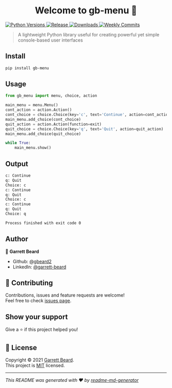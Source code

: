 <h1 align="center">Welcome to gb-menu 👋</h1>
<p>
  <a href=https://pypi.org/project/gb-menu target="_blank">
    <img alt="Python Versions" src="https://img.shields.io/pypi/pyversions/gb-menu">
  </a>
  <a href=https://github.com/gbeard2/gb-menu target="_blank">
    <img alt="Release" src="https://img.shields.io/github/v/release/gbeard2/gb-menu">
  </a>
  <a href=https://pypi.org/project/gb-menu target="_blank">
    <img alt="Downloads" src="https://img.shields.io/pypi/dm/gb-menu">
  </a>
  <a href=https://github.com/gbeard2/gb-menu/commits target="_blank">
    <img alt="Weekly Commits" src="https://img.shields.io/github/commit-activity/w/gbeard2/gb-menu" />
  </a>
</p>

> A lightweight Python library useful for creating powerful yet simple console-based user interfaces

## Install

```sh
pip install gb-menu
```

## Usage

```python
from gb_menu import menu, choice, action

main_menu = menu.Menu()
cont_action = action.Action()
cont_choice = choice.Choice(key='c', text='Continue', action=cont_action)
main_menu.add_choice(cont_choice)
quit_action = action.Action(function=exit)
quit_choice = choice.Choice(key='q', text='Quit', action=quit_action)
main_menu.add_choice(quit_choice)

while True:
    main_menu.show()
```

## Output

```sh
c: Continue
q: Quit
Choice: c
c: Continue
q: Quit
Choice: c
c: Continue
q: Quit
Choice: q

Process finished with exit code 0
```

## Author

👤 **Garrett Beard**

* Github: [@gbeard2](https://github.com/gbeard2)
* LinkedIn: [@garrett-beard](https://linkedin.com/in/garrett-beard)

## 🤝 Contributing

Contributions, issues and feature requests are welcome!<br />Feel free to check [issues page](https://github.com/gbeard2/gb-menu/issues). 

## Show your support

Give a ⭐️ if this project helped you!

## 📝 License

Copyright © 2021 [Garrett Beard](https://github.com/gbeard2). <br/>
This project is [MIT](https://github.com/gbeard2/gb-menu/blob/master/LICENSE) licensed.

***
_This README was generated with ❤️ by [readme-md-generator](https://github.com/kefranabg/readme-md-generator)_
